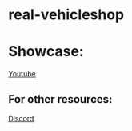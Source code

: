 # real-vehicleshop

# Showcase:
[Youtube](https://www.youtube.com/watch?v=p01jUyZ9Nv4&t=3s&ab_channel=codeReal)

## For other resources:
[Discord](https://discord.gg/2xKMGZgSjQ)
